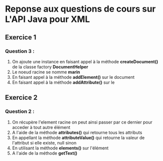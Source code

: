 # Reponse aux questions de cours sur L'API Java pour XML

## Exercice 1
### Question 3 :
1. On ajoute une instance en faisant appel à  la méthode **createDocument()** de la classe factory **DocumentHelper**
2. Le noeud racine se nomme **marin**
3. En faisant appel à la méthode **addElement()** sur le document
4. En faisant appel à la méthode **addAttribute()** sur le 

## Exercice 2 
### Question 2 :
1. On récupère l'element racine on peut ainsi passer par ce dernier pour acceder à tout autre élément
2. A l'aide de la méthode **attributes()** qui retourne tous les attributs
3. En appellant la méthode **attributeValue()** qui retourne la valeur de l'attribut si elle existe, null sinon
4. En utilisant la méthode **elements()** sur l'élément
5. A l'aide de la méthode **getText()**